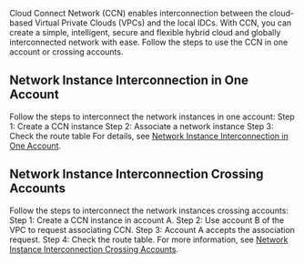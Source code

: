 Cloud Connect Network (CCN) enables interconnection between the cloud-based Virtual Private Clouds (VPCs) and the local IDCs. With CCN, you can create a simple, intelligent, secure and flexible hybrid cloud and globally interconnected network with ease. Follow the steps to use the CCN in one account or crossing accounts.

## Network Instance Interconnection in One Account
Follow the steps to interconnect the network instances in one account:
Step 1: Create a CCN instance
Step 2: Associate a network instance
Step 3: Check the route table
For details, see [Network Instance Interconnection in One Account](https://intl.cloud.tencent.com/document/product/1003/31986).

## Network Instance Interconnection Crossing Accounts
Follow the steps to interconnect the network instances crossing accounts:
Step 1: Create a CCN instance in account A.
Step 2: Use account B of the VPC to request associating CCN.
Step 3: Account A accepts the association request.
Step 4: Check the route table.
For more information, see [Network Instance Interconnection Crossing Accounts](https://intl.cloud.tencent.com/document/product/1003/31987).

